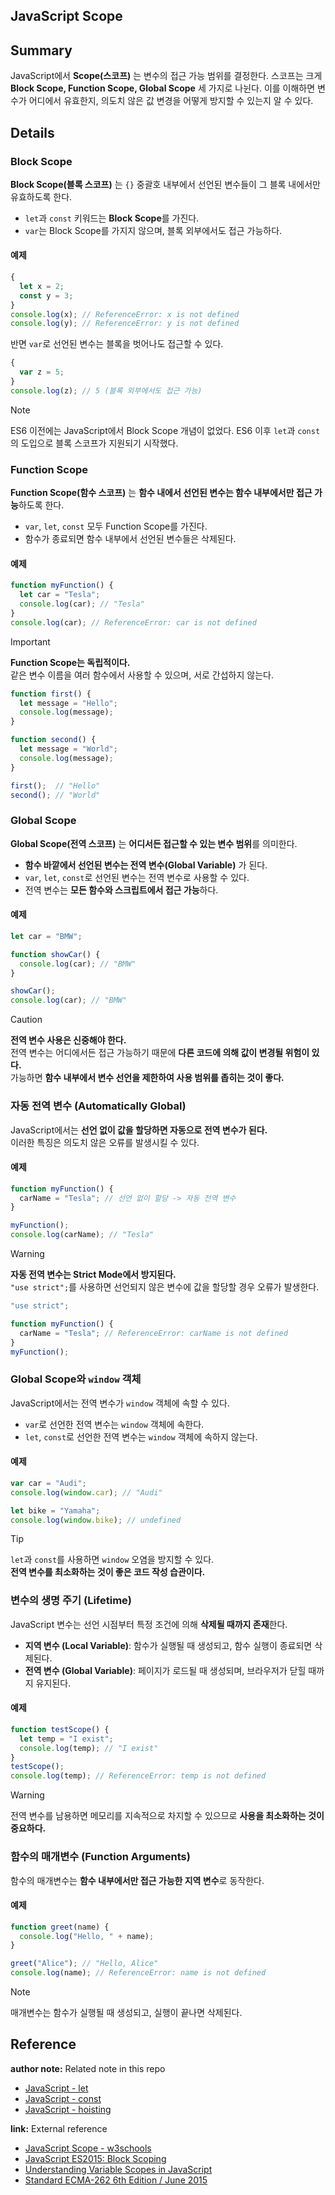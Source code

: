 ## JavaScript Scope

## Summary
JavaScript에서 **Scope(스코프)** 는 변수의 접근 가능 범위를 결정한다. 스코프는 크게 **Block Scope, Function Scope, Global Scope** 세 가지로 나뉜다. 이를 이해하면 변수가 어디에서 유효한지, 의도치 않은 값 변경을 어떻게 방지할 수 있는지 알 수 있다.

## Details

### Block Scope
**Block Scope(블록 스코프)** 는 `{}` 중괄호 내부에서 선언된 변수들이 그 블록 내에서만 유효하도록 한다.

- `let`과 `const` 키워드는 **Block Scope**를 가진다.
- `var`는 Block Scope를 가지지 않으며, 블록 외부에서도 접근 가능하다.

#### 예제

```javascript
{
  let x = 2;
  const y = 3;
}
console.log(x); // ReferenceError: x is not defined
console.log(y); // ReferenceError: y is not defined
```

반면 `var`로 선언된 변수는 블록을 벗어나도 접근할 수 있다.

```javascript
{
  var z = 5;
}
console.log(z); // 5 (블록 외부에서도 접근 가능)
```

> [!NOTE]  
> ES6 이전에는 JavaScript에서 Block Scope 개념이 없었다. 
> ES6 이후 `let`과 `const`의 도입으로 블록 스코프가 지원되기 시작했다.

### Function Scope
**Function Scope(함수 스코프)** 는 **함수 내에서 선언된 변수는 함수 내부에서만 접근 가능**하도록 한다.

- `var`, `let`, `const` 모두 Function Scope를 가진다.
- 함수가 종료되면 함수 내부에서 선언된 변수들은 삭제된다.

#### 예제

```javascript
function myFunction() {
  let car = "Tesla";
  console.log(car); // "Tesla"
}
console.log(car); // ReferenceError: car is not defined
```

> [!IMPORTANT]  
> **Function Scope는 독립적이다.**  
> 같은 변수 이름을 여러 함수에서 사용할 수 있으며, 서로 간섭하지 않는다.

```javascript
function first() {
  let message = "Hello";
  console.log(message);
}

function second() {
  let message = "World";
  console.log(message);
}

first();  // "Hello"
second(); // "World"
```

### Global Scope
**Global Scope(전역 스코프)** 는 **어디서든 접근할 수 있는 변수 범위**를 의미한다.

- **함수 바깥에서 선언된 변수는 전역 변수(Global Variable)** 가 된다.
- `var`, `let`, `const`로 선언된 변수는 전역 변수로 사용할 수 있다.
- 전역 변수는 **모든 함수와 스크립트에서 접근 가능**하다.

#### 예제

```javascript
let car = "BMW";

function showCar() {
  console.log(car); // "BMW"
}

showCar();
console.log(car); // "BMW"
```

> [!CAUTION]  
> **전역 변수 사용은 신중해야 한다.**  
> 전역 변수는 어디에서든 접근 가능하기 때문에 **다른 코드에 의해 값이 변경될 위험이 있다.**  
> 가능하면 **함수 내부에서 변수 선언을 제한하여 사용 범위를 좁히는 것이 좋다.**

### 자동 전역 변수 (Automatically Global)
JavaScript에서는 **선언 없이 값을 할당하면 자동으로 전역 변수가 된다.**  
이러한 특징은 의도치 않은 오류를 발생시킬 수 있다.

#### 예제

```javascript
function myFunction() {
  carName = "Tesla"; // 선언 없이 할당 -> 자동 전역 변수
}

myFunction();
console.log(carName); // "Tesla"
```

> [!WARNING]  
> **자동 전역 변수는 Strict Mode에서 방지된다.**  
> `"use strict";`를 사용하면 선언되지 않은 변수에 값을 할당할 경우 오류가 발생한다.

```javascript
"use strict";

function myFunction() {
  carName = "Tesla"; // ReferenceError: carName is not defined
}
myFunction();
```

### Global Scope와 `window` 객체
JavaScript에서는 전역 변수가 `window` 객체에 속할 수 있다.

- `var`로 선언한 전역 변수는 `window` 객체에 속한다.
- `let`, `const`로 선언한 전역 변수는 `window` 객체에 속하지 않는다.

#### 예제

```javascript
var car = "Audi";
console.log(window.car); // "Audi"

let bike = "Yamaha";
console.log(window.bike); // undefined
```

> [!TIP]  
> `let`과 `const`를 사용하면 `window` 오염을 방지할 수 있다.  
> **전역 변수를 최소화하는 것이 좋은 코드 작성 습관이다.**

### 변수의 생명 주기 (Lifetime)
JavaScript 변수는 선언 시점부터 특정 조건에 의해 **삭제될 때까지 존재**한다.

- **지역 변수 (Local Variable)**: 함수가 실행될 때 생성되고, 함수 실행이 종료되면 삭제된다.
- **전역 변수 (Global Variable)**: 페이지가 로드될 때 생성되며, 브라우저가 닫힐 때까지 유지된다.

#### 예제

```javascript
function testScope() {
  let temp = "I exist";
  console.log(temp); // "I exist"
}
testScope();
console.log(temp); // ReferenceError: temp is not defined
```

> [!WARNING]  
> 전역 변수를 남용하면 메모리를 지속적으로 차지할 수 있으므로 **사용을 최소화하는 것이 중요하다.**

### 함수의 매개변수 (Function Arguments)
함수의 매개변수는 **함수 내부에서만 접근 가능한 지역 변수**로 동작한다.

#### 예제

```javascript
function greet(name) {
  console.log("Hello, " + name);
}

greet("Alice"); // "Hello, Alice"
console.log(name); // ReferenceError: name is not defined
```

> [!NOTE]  
> 매개변수는 함수가 실행될 때 생성되고, 실행이 끝나면 삭제된다.

## Reference

**author note:** Related note in this repo
- [JavaScript - let](./Let.md)
- [JavaScript - const](./Const.md)
- [JavaScript - hoisting](./Hoisting.md)

**link:** External reference
- [JavaScript Scope - w3schools](https://www.w3schools.com/js/js_scope.asp)
- [JavaScript ES2015: Block Scoping](https://www.geeksforgeeks.org/javascript-es2015-block-scoping/)
- [Understanding Variable Scopes in JavaScript](https://www.geeksforgeeks.org/understanding-variable-scopes-in-javascript/)
- [Standard ECMA-262 6th Edition / June 2015](https://262.ecma-international.org/6.0/)